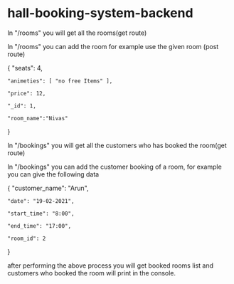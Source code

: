 # hall-booking-system-backend

In "/rooms" you will get all the rooms(get route)

In "/rooms" you can add the room for example use the given room (post route)


{
    "seats": 4,
    
    "animeties": [ "no free Items" ],
    
    "price": 12,
    
    "_id": 1,
    
    "room_name":"Nivas"  
}


In "/bookings" you will get all the customers who has booked the room(get route)

In "/bookings" you can add the customer booking of a room, for example you can give the following data


{
    "customer_name": "Arun",
    
    "date": "19-02-2021",
    
    "start_time": "8:00",
    
    "end_time": "17:00",
    
    "room_id": 2    
}


after performing the above process you will get booked rooms list and customers who booked the room will print in the console.
